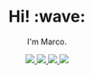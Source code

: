 <h1 align='center'> Hi! :wave:</h1>

<p align='center'>
  I'm Marco.
</p>

<!-- Badges: https://shields.io/ -->

<p align='center'>
  
  <a href="https://github.com/marcocaldera">
    <img src="https://img.shields.io/badge/-Github-000?style=flat&logo=Github&logoColor=white">
  </a>
  
  <a href="linkedin.com/in/marco-caldera">
    <img src="https://img.shields.io/badge/-LinkedIn-blue?style=flat&logo=Linkedin&logoColor=white">
  </a>
  
  <a href="https://marcocaldera.com/blog">
    <img src="https://img.shields.io/badge/-Blog-3559f5?style=flat&logo=Blogger&logoColor=white">
  </a>

  <a href="https://stackoverflow.com/users/5878210/marco-caldera">
    <img src="https://img.shields.io/badge/-StackOverflow-F58025?style=flat&logo=Stack-Overflow&logoColor=white">
  </a>

</p>
